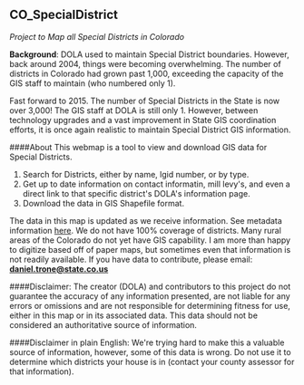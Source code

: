 ## CO_SpecialDistrict
*Project to Map all Special Districts in Colorado*

**Background**: DOLA used to maintain Special District boundaries.  However, back around 2004, things were becoming overwhelming.  The number of districts in Colorado had grown past 1,000, exceeding the capacity of the GIS staff to maintain (who numbered only 1).

Fast forward to 2015.  The number of Special Districts in the State is now over 3,000!  The GIS staff at DOLA is still only 1.  However, between technology upgrades and a vast improvement in State GIS coordination efforts, it is once again realistic to maintain Special District GIS information.

####About
This webmap is a tool to view and download GIS data for Special Districts.
1. Search for Districts, either by name, lgid number, or by type.
2. Get up to date information on contact informatin, mill levy's, and even a direct link to that specific district's DOLA's information page.
3. Download the data in GIS Shapefile format.

The data in this map is updated as we receive information.  See metadata information <a href="https://docs.google.com/spreadsheets/d/1gaOjeXlLzQankggbhtrQq3HDEPfwwiXiPeSZrP6FjOs/edit?usp=sharing" target="_blank">here</a>.  We do not have 100% coverage of districts.  Many rural areas of the Colorado do not yet have GIS capability.  I am more than happy to digitize based off of paper maps, but sometimes even that information is not readily available.  If you have data to contribute, please email: **daniel.trone@state.co.us**

####Disclaimer:
The creator (DOLA) and contributors to this project do not guarantee the accuracy of any information presented, are not liable for any errors or omissions and are not responsible for determining fitness for use, either in this map or in its associated data. This data should not be considered an authoritative source of information.

####Disclaimer in plain English:
We're trying hard to make this a valuable source of information, however, some of this data is wrong.  Do not use it to determine which districts your house is in (contact your county assessor for that information).

